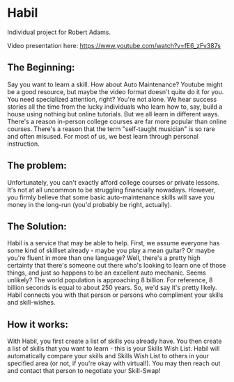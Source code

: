 # Habil

Individual project for Robert Adams.

Video presentation here: https://www.youtube.com/watch?v=fE6_zFv387s

## The Beginning:
Say you want to learn a skill. How about Auto Maintenance? Youtube might be a good resource,
but maybe the video format doesn't quite do it for you. You need specialized attention, right?
You're not alone. We hear success stories all the time from the lucky individuals who learn how
to, say, build a house using nothing but online tutorials. But we all learn in different ways. 
There's a reason in-person college courses are far more popular than online courses. There's a
reason that the term "self-taught musician" is so rare and often misused. For most of us, we
best learn through personal instruction. 

## The problem:
Unfortunately, you can't exactly afford college courses or private lessons. It's not at all uncommon
to be struggling financially nowadays. However, you firmly believe that some basic auto-maintenance
skills will save you money in the long-run (you'd probably be right, actually).

## The Solution:
Habil is a service that may be able to help. First, we assume everyone has some kind of skillset already -
 maybe you play a mean guitar? Or maybe you're fluent in more than one language? Well, there's a pretty
high certainty that there's someone out there who's looking to learn one of those things, and just so 
happens to be an excellent auto mechanic. Seems unlikely? The world population is approaching 8 billion.
For reference, 8 billion seconds is equal to about 250 years. So, we'd say it's pretty likely. Habil
connects you with that person or persons who compliment your skills and skill-wishes.

## How it works:
With Habil, you first create a list of skills you already have. You then create a list
of skills that you want to learn - this is your Skills Wish List. Habil will automatically compare your skills
and Skills Wish List to others in your specified area (or not, if you're okay with virtual!). You may then reach
out and contact that person to negotiate your Skill-Swap!
